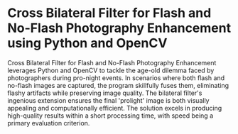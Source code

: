 # Cross Bilateral Filter for Flash and No-Flash Photography Enhancement using Python and OpenCV
Cross Bilateral Filter for Flash and No-Flash Photography Enhancement leverages Python and OpenCV to tackle the age-old dilemma faced by photographers during pro-night events. In scenarios where both flash and no-flash images are captured, the program skillfully fuses them, eliminating flashy artifacts while preserving image quality. The bilateral filter's ingenious extension ensures the final 'prolight' image is both visually appealing and computationally efficient. The solution excels in producing high-quality results within a short processing time, with speed being a primary evaluation criterion.
